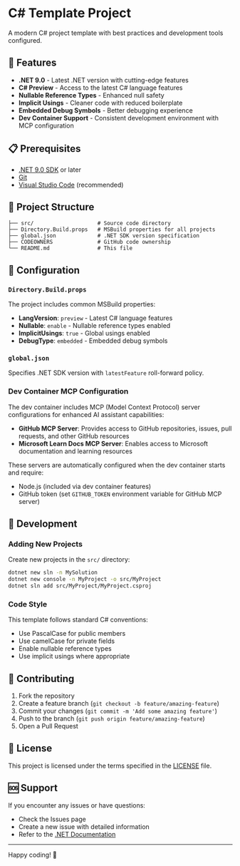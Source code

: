 # C# Template Project

A modern C# project template with best practices and development tools configured.

## 🚀 Features

- **.NET 9.0** - Latest .NET version with cutting-edge features
- **C# Preview** - Access to the latest C# language features
- **Nullable Reference Types** - Enhanced null safety
- **Implicit Usings** - Cleaner code with reduced boilerplate
- **Embedded Debug Symbols** - Better debugging experience
- **Dev Container Support** - Consistent development environment with MCP configuration

## 📋 Prerequisites

- [.NET 9.0 SDK](https://dotnet.microsoft.com/download/dotnet/9.0) or later
- [Git](https://git-scm.com/)
- [Visual Studio Code](https://code.visualstudio.com/) (recommended)

## 📁 Project Structure

```
├── src/                    # Source code directory
├── Directory.Build.props   # MSBuild properties for all projects
├── global.json             # .NET SDK version specification
├── CODEOWNERS              # GitHub code ownership
└── README.md               # This file
```

## 🔧 Configuration

### `Directory.Build.props`

The project includes common MSBuild properties:
- **LangVersion**: `preview` - Latest C# language features
- **Nullable**: `enable` - Nullable reference types enabled
- **ImplicitUsings**: `true` - Global usings enabled
- **DebugType**: `embedded` - Embedded debug symbols

### `global.json`

Specifies .NET SDK version with `latestFeature` roll-forward policy.

### Dev Container MCP Configuration

The dev container includes MCP (Model Context Protocol) server configurations for enhanced AI assistant capabilities:

- **GitHub MCP Server**: Provides access to GitHub repositories, issues, pull requests, and other GitHub resources
- **Microsoft Learn Docs MCP Server**: Enables access to Microsoft documentation and learning resources

These servers are automatically configured when the dev container starts and require:
- Node.js (included via dev container features)
- GitHub token (set `GITHUB_TOKEN` environment variable for GitHub MCP server)

## 📝 Development

### Adding New Projects

Create new projects in the `src/` directory:

```bash
dotnet new sln -n MySolution
dotnet new console -n MyProject -o src/MyProject
dotnet sln add src/MyProject/MyProject.csproj
```

### Code Style

This template follows standard C# conventions:
- Use PascalCase for public members
- Use camelCase for private fields
- Enable nullable reference types
- Use implicit usings where appropriate

## 🤝 Contributing

1. Fork the repository
2. Create a feature branch (`git checkout -b feature/amazing-feature`)
3. Commit your changes (`git commit -m 'Add some amazing feature'`)
4. Push to the branch (`git push origin feature/amazing-feature`)
5. Open a Pull Request

## 📄 License

This project is licensed under the terms specified in the [LICENSE](LICENSE) file.

## 🆘 Support

If you encounter any issues or have questions:
- Check the Issues page
- Create a new issue with detailed information
- Refer to the [.NET Documentation](https://docs.microsoft.com/dotnet/)

---

Happy coding! 🎉
